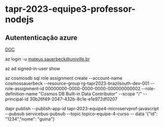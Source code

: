 # tapr-2023-equipe3-professor-nodejs

## Autententicação azure

[DOC](https://learn.microsoft.com/en-us/cli/azure/install-azure-cli-linux?pivots=apt)

az login -u mateus.sauerbeck@univille.br

az ad signed-in-user show

az cosmosdb sql role assignment create --account-name cosmossauerbeck --resource-group rg-tapr2023-brazilsouth-dev-001 --role-assignment-id 00000000-0000-0000-0000-000000000002 --role-definition-name "Cosmos DB Built-in Data Contributor" --scope "/" --principal-id 30b26f49-2047-432b-8c1e-e1e972df0207



dapr publish --publish-app-id tapr-2023-equipe4-microservprof-javascript --pubsub servicebus-pubsub --topic topico-equipe-4-curso -- data '{"id": "1234","nome": "guina"}